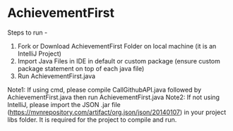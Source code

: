 # AchievementFirst
Steps to run - 
1. Fork or Download AchievementFirst Folder on local machine (it is an IntelliJ Project)
2. Import Java Files in IDE in default or custom package (ensure custom package statement on top of each java file)
3. Run AchievementFirst.java

Note1: If using cmd, please compile CallGithubAPI.java followed by AchievementFirst.java then run AchievementFirst.java
Note2: If not using IntelliJ, please import the JSON .jar file (https://mvnrepository.com/artifact/org.json/json/20140107) in your project libs folder. It is required for the project to compile and run. 
